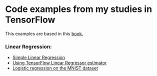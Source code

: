 # Code examples from my studies in TensorFlow

This examples are based in this [book.](https://www.packtpub.com/free-ebooks/reading-list/data/9781838823412)

### Linear Regression:

* [Simple Linear Regression](https://github.com/LuizFelipeLemon/machine_learning/blob/master/tensorflow_learning/regression01.ipynb)
* [Using TensorFlow Linear Regressor estimator](https://github.com/LuizFelipeLemon/machine_learning/blob/master/tensorflow_learning/regression02.ipynb)
* [Logistic regression on the MNIST dataset]()
